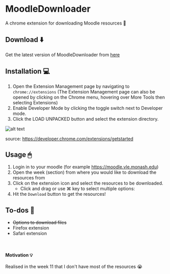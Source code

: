# MoodleDownloader 
A chrome extension for downloading Moodle resources 💾

## Download ⬇️
Get the latest version of MoodleDownloader from [here](https://github.com/harsilspatel/MoodleDownloader/releases/latest)

## Installation 💻
1. Open the Extension Management page by navigating to `chrome://extensions` (The Extension Management page can also be opened by clicking on the Chrome menu, hovering over More Tools then selecting Extensions)
2. Enable Developer Mode by clicking the toggle switch next to Developer mode.
3. Click the LOAD UNPACKED button and select the extension directory.

![alt text](https://developer.chrome.com/static/images/get_started/load_extension.png)

source: https://developer.chrome.com/extensions/getstarted

## Usage 🖱
1. Login in to your moodle (for example https://moodle.vle.monash.edu)
2. Open the week (section) from where you would like to download the resources from
3. Click on the extension icon and select the resources to be downloaded.
    - Click and drag or use ⌘ key to select multiple options:
4. Hit the `Download` button to get the resources! 


## To-dos 📝
- ~~Options to download files~~
- Firefox extension
- Safari extension

<br/>

#### Motivation 💡
Realised in the week 11 that I don't have most of the resources 😭 
